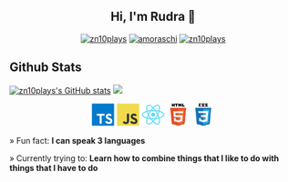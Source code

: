 <h2 align="center">Hi, I'm Rudra 👋</h2>

<p align="center">
  <a href="Welp I will figure this out later"><img src="https://img.shields.io/badge/DISCORD-Support-7289da?style=for-the-badge" alt="zn10plays"></a>
  <a href="https://github.com/zn10plays"><img src="https://img.shields.io/static/v1?label=Currently%20learning&message=typescript&color=blue&style=for-the-badge" alt="amoraschi" href=""></a>
  <a href="https://github.com/zn10plays"><img src="https://img.shields.io/static/v1?label=interested%20in&message=Machine Learning&color=black&style=for-the-badge" alt="zn10plays"></a>
</p>

## Github Stats
<p aligh="left"> <a href="http://www.github.com/zn10plays"><img src="https://github-readme-stats.vercel.app/api?username=zn10plays&show_icons=true&hide=&count_private=true&title_color=0891b2&text_color=ffffff&icon_color=0891b2&bg_color=1c1917&hide_border=true&show_icons=true" alt="zn10plays's GitHub stats" width="420px" /></a> <a href="http://www.github.com/zn10plays"><img src="https://github-readme-streak-stats.herokuapp.com/?user=zn10plays&stroke=ffffff&background=1c1917&ring=0891b2&fire=0891b2&currStreakNum=ffffff&currStreakLabel=0891b2&sideNums=ffffff&sideLabels=ffffff&dates=ffffff&hide_border=true" width="420px" /></a> </p>   


<p align="center">
  <img src="https://raw.githubusercontent.com/devicons/devicon/master/icons/typescript/typescript-original.svg" alt="typescript" width="40" height="40"/>
  <img src="https://raw.githubusercontent.com/devicons/devicon/master/icons/javascript/javascript-original.svg" alt="javascript" width="40" height="40"/>
  <img src="https://raw.githubusercontent.com/devicons/devicon/master/icons/react/react-original.svg" alt="javascript" width="40" height="40"/>
  <img src="https://raw.githubusercontent.com/devicons/devicon/master/icons/html5/html5-original-wordmark.svg" alt="html5" width="40" height="40"/>
  <img src="https://raw.githubusercontent.com/devicons/devicon/master/icons/css3/css3-original-wordmark.svg" alt="css3" width="40" height="40"/>
</p>

» Fun fact: **I can speak 3 languages**

» Currently trying to: **Learn how to combine things that I like to do with things that I have to do**
